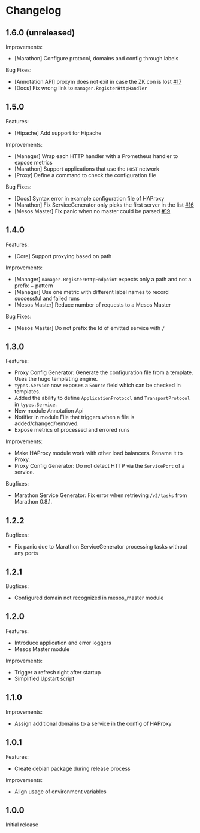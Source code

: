 # Changelog

## 1.6.0 (unreleased)

Improvements:
* [Marathon] Configure protocol, domains and config through labels

Bug Fixes:
* [Annotation API] proxym does not exit in case the ZK con is lost [#17](https://github.com/wndhydrnt/proxym/issues/17)
* [Docs] Fix wrong link to `manager.RegisterHttpHandler`

## 1.5.0

Features:
* [Hipache] Add support for Hipache

Improvements:

* [Manager] Wrap each HTTP handler with a Prometheus handler to expose metrics
* [Marathon] Support applications that use the `HOST` network
* [Proxy] Define a command to check the configuration file

Bug Fixes:
* [Docs] Syntax error in example configuration file of HAProxy
* [Marathon] Fix ServiceGenerator only picks the first server in the list [#16](https://github.com/wndhydrnt/proxym/issues/16)
* [Mesos Master] Fix panic when no master could be parsed [#19](https://github.com/wndhydrnt/proxym/issues/19)

## 1.4.0

Features:

* [Core] Support proxying based on path

Improvements:

* [Manager] `manager.RegisterHttpEndpoint` expects only a path and not a prefix + pattern
* [Manager] Use one metric with different label names to record successful and failed runs
* [Mesos Master] Reduce number of requests to a Mesos Master

Bug Fixes:
* [Mesos Master] Do not prefix the Id of emitted service with `/`

## 1.3.0

Features:

* Proxy Config Generator: Generate the configuration file from a template.
  Uses the hugo templating engine.
* `types.Service` now exposes a `Source` field which can be checked in templates.
* Added the ability to define `ApplicationProtocol` and `TransportProtocol` in `types.Service`.
* New module Annotation Api
* Notifier in module File that triggers when a file is added/changed/removed.
* Expose metrics of processed and errored runs

Improvements:

* Make HAProxy module work with other load balancers. Rename it to Proxy.
* Proxy Config Generator: Do not detect HTTP via the `ServicePort` of a service.

Bugfixes:

* Marathon Service Generator: Fix error when retrieving `/v2/tasks` from Marathon 0.8.1.

## 1.2.2

Bugfixes:

* Fix panic due to Marathon ServiceGenerator processing tasks without any ports

## 1.2.1

Bugfixes:

* Configured domain not recognized in mesos_master module

## 1.2.0

Features:

* Introduce application and error loggers
* Mesos Master module

Improvements:

* Trigger a refresh right after startup
* Simplified Upstart script

## 1.1.0

Improvements:

* Assign additional domains to a service in the config of HAProxy

## 1.0.1

Features:

* Create debian package during release process

Improvements:

* Align usage of environment variables

## 1.0.0

Initial release
